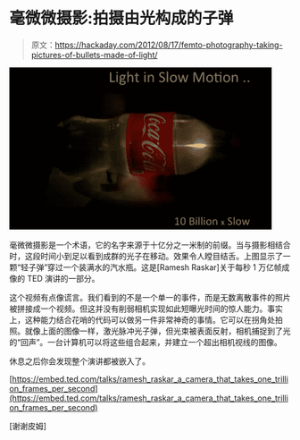 # 毫微微摄影:拍摄由光构成的子弹

> 原文：<https://hackaday.com/2012/08/17/femto-photography-taking-pictures-of-bullets-made-of-light/>

![](img/b6cf6b781f6fe5f87151a5a9b74b375a.png "femtophotography-light-bullets")

毫微微摄影是一个术语，它的名字来源于十亿分之一米制的前缀。当与摄影相结合时，这段时间小到足以看到成群的光子在移动。效果令人瞠目结舌。上图显示了一颗“轻子弹”穿过一个装满水的汽水瓶。这是[Ramesh Raskar]关于每秒 1 万亿帧成像的 TED 演讲的一部分。

这个视频有点像谎言。我们看到的不是一个单一的事件，而是无数离散事件的照片被拼接成一个视频。但这并没有削弱相机实现如此短曝光时间的惊人能力。事实上，这种能力结合花哨的代码可以做另一件非常神奇的事情。它可以在拐角处拍照。就像上面的图像一样，激光脉冲光子弹，但光束被表面反射，相机捕捉到了光的“回声”。一台计算机可以将这些组合起来，并建立一个超出相机视线的图像。

休息之后你会发现整个演讲都被嵌入了。

[https://embed.ted.com/talks/ramesh_raskar_a_camera_that_takes_one_trillion_frames_per_second](https://embed.ted.com/talks/ramesh_raskar_a_camera_that_takes_one_trillion_frames_per_second)

[谢谢皮姆]